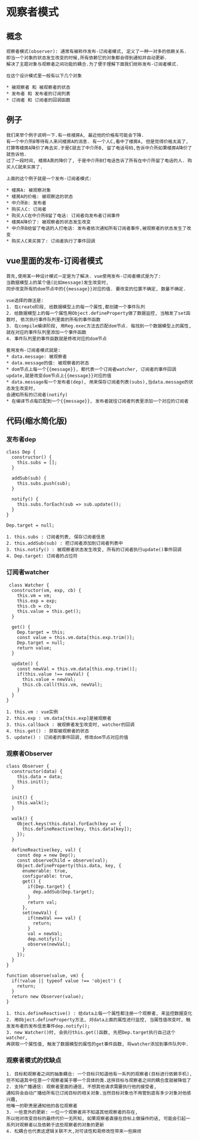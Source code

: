 # 观察者模式

## 概念
	
	观察者模式(observer): 通常有被称作发布-订阅者模式, 定义了一种一对多的依赖关系.
	即当一个对象的状态发生改变的时候,所有依赖它的对象都会得到通知并自动更新.
	解决了主题对象与观察者之间功能的耦合.为了便于理解下面我们统称发布-订阅者模式.

	在这个设计模式里一般有以下几个对象

	* 被观察者 和 被观察者的状态
	* 发布者 和 发布者的订阅列表
	* 订阅者 和 订阅者的回调函数

## 例子

	我们来举个例子说明一下.有一栋楼房A, 最近他的价格有可能会下降.
	有一个中介所B等待有人来问楼房A的消息. 有一个人C,看中了楼房A, 但是觉得价格太高了, 
	打算等楼房A降价了再去买.于是C就去了中介所B, 留了电话号码,告诉中介所如果楼房A降价了就告诉他. 
	过了一段时间, 楼房A真的降价了, 于是中介所B打电话告诉了所有在中介所留了电话的人. 购买人C就来买房了.

	上面的这个例子就是一个发布-订阅者模式:

	* 楼房A: 被观察对象
	* 楼房A的价格: 被观察这的状态
	* 中介所B: 发布者
	* 购买人C: 订阅者
	* 购买人C在中介所B留了电话: 订阅者向发布者订阅事件
	* 楼房A降价了: 被观察者的状态发生改变
	* 中介所B给留了电话的人打电话: 发布者依次通知所有订阅者事件,被观察者的状态发生了改变
	* 购买人C来买房了: 订阅者执行了事件回调

## vue里面的发布-订阅者模式

	首先,使用某一种设计模式一定是为了解决. vue使用发布-订阅者模式是为了: 
	当数据模型上的某个值(比如message)发生改变时, 
	同步改变所有的dom节点中的{{message}}对应的值. 要改变的位置不确定, 数量不确定.

	vue选择的做法是:
	1. 在create阶段, 给数据模型上的每一个属性,都创建一个事件队列
	2. 给数据模型上的每一个属性用Object.defineProperty做了数据监控, 当触发了set函数时, 依次执行事件队列里面的所有的事件函数
	3. 在compile编译阶段, 用Reg.exec方法去匹配dom节点. 每找到一个数据模型上的属性, 
	就在对应的事件队列里添加一个事件函数
	4. 事件队列里的事件函数就是修改对应的dom节点

	套用发布-订阅者模式就是: 
	* data.message: 被观察者
	* data.message的值: 被观察者的状态
	* dom节点上每一个{{message}}, 都代表一个订阅者watcher, 订阅者的事件回调update,就是改变dom节点上{{message}}对应的值
	* data.message有一个发布者(dep), 用来保存订阅者列表(subs),当data.message的状态发生改变时, 
	会通知所有的订阅者(notify)
	* 在编译节点每匹配到一个{{message}}, 发布者就往订阅者列表里添加一个对应的订阅者

## 代码(缩水简化版)

### 发布者dep
	
	class Dep {
	  constructor() {
	    this.subs = [];
	  }

	  addSub(sub) {
	    this.subs.push(sub);
	  }

	  notify() {
	    this.subs.forEach(sub => sub.update());
	  }
	}

	Dep.target = null;

	1. this.subs : 订阅者列表, 保存订阅者信息
	2. this.addSub(sub) : 把订阅者添加到订阅者列表中
	3. this.notify() : 被观察者状态发生改变, 所有的订阅者执行update()事件回调
	4. Dep.target: 订阅者的占位符

### 订阅者watcher

	 class Watcher {
	  constructor(vm, exp, cb) {
	    this.vm = vm;
	    this.exp = exp;
	    this.cb = cb;
	    this.value = this.get();
	  }

	  get() {
	    Dep.target = this;
	    const value = this.vm.data[this.exp.trim()];
	    Dep.target = null;
	    return value;
	  }

	  update() {
	    const newVal = this.vm.data[this.exp.trim()];
	    if(this.value !== newVal) {
	      this.value = newVal;
	      this.cb.call(this.vm, newVal);
	    }
	  }
	}

	1. this.vm : vue实例
	2. this.exp : vm.data[this.exp]是被观察者
	3. this.callback : 被观察者发生改变时, watcher的回调 
	4. this.get() : 获取被观察者的状态
	5. update() : 订阅者的事件回调, 修改dom节点对应的值

### 观察者Observer

	class Observer {
	  constructor(data) {
	    this.data = data;
	    this.init();
	  }

	  init() {
	    this.walk();
	  }

	  walk() {
	    Object.keys(this.data).forEach(key => {
	      this.defineReactive(key, this.data[key]);
	    });
	  }

	  defineReactive(key, val) {
	    const dep = new Dep();
	    const observeChild = observe(val);
	    Object.defineProperty(this.data, key, {
	      enumerable: true,
	      configurable: true,
	      get() {
	        if(Dep.target) {
	          dep.addSub(Dep.target);
	        }
	        return val;
	      },
	      set(newVal) {
	        if(newVal === val) {
	          return;
	        }
	        val = newVal;
	        dep.notify();
	        observe(newVal);
	      }
	    });
	  }
	}

	function observe(value, vm) {
	  if(!value || typeof value !== 'object') {
	    return;
	  }
	  return new Observer(value);
	}

	1. this.defineReactive() : 给data上每一个属性都注册一个观察者, 来监控数据变化
	2. 用Object.defineProperty方法, 对data上面的属性进行监控, 当属性值改变时, 触发发布者的发布信息事件dep.notify();
	3. new Watcher()时, 会执行this.get()函数, 先把Dep.target执行自己这个watcher,
	再获取一个属性值, 触发了数据模型的属性的get事件函数, 将watcher添加到事件队列中.

### 观察者模式的优缺点

 	1. 目标和观察者之间的抽象耦合: 一个目标只知道他有一系列的观察者(目标进行依赖手机), 
 	但不知道其中任意一个观察者属于哪一个具体的类.这样目标与观察者之间的耦合度就被降低了
 	2. 支持广播通信: 观察者里面的通信, 不想其他请求需要执行他的接受者, 
 	通知将会自动广播给所有已订阅目标的相关对象.当然目标对象也不用管到底有多少对象对他感兴趣,
 	他唯一的职责是通知他的各位观察者
 	3. 一些意外的更新: 一位一个观察者并不知道其他观察者的存在, 
 	所以他对改变目标的最终代价一无所知, 如果观察者直接在目标上做操作的话, 可能会引起一系列对观察者以及依赖于这些观察者的对象的更新
 	4. 松耦合也代表这逻辑关联不大,对可读性和易修改性带来一些麻烦